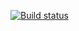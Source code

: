 [![Build status](https://ci.appveyor.com/api/projects/status/ex8ynmh4osd74psa?svg=true)](https://ci.appveyor.com/project/steklon/oop-classes)